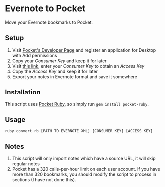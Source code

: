 # Evernote to Pocket

Move your Evernote bookmarks to Pocket.

## Setup

1. Visit [Pocket's Developer Page](https://getpocket.com/developer/) and register an application for Desktop with Add permissions
2. Copy your *Consumer Key* and keep it for later
3. Visit [this link](http://reader.fxneumann.de/plugins/oneclickpocket/auth.php), enter your *Consumer Key* to obtain an *Access Key*
4. Copy the *Access Key* and keep it for later
5. Export your notes in Evernote format and save it somewhere

## Installation

This script uses [Pocket Ruby](https://github.com/turadg/pocket-ruby), so simply run `gem install pocket-ruby`.

## Usage

`ruby convert.rb [PATH TO EVERNOTE XML] [CONSUMER KEY] [ACCESS KEY]`

## Notes

1. This script will only import notes which have a source URL, it will skip regular notes
2. Pocket has a 320 calls-per-hour limit on each user account. If you have more than 320 bookmarks, you should modify the script to process in sections (I have not done this).
